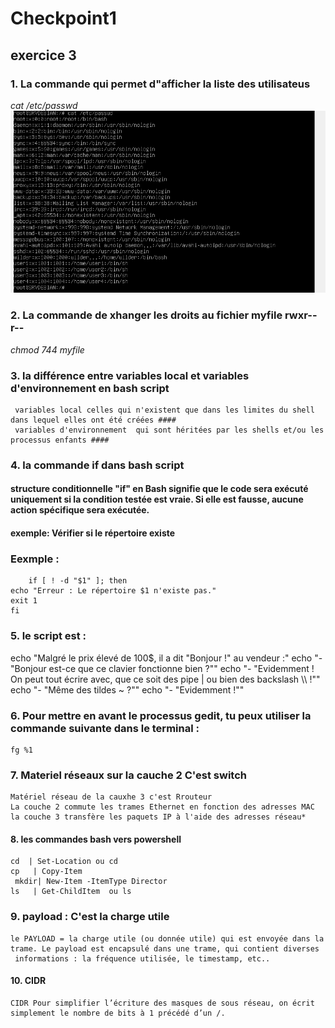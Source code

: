 # Checkpoint1
## exercice 3
### 1. La commande qui permet d"afficher la liste des utilisateus 
   *cat /etc/passwd*  
![listeUser ](https://github.com/KAOUTARBAH/Checkpoint1/blob/main/USER.png)

### 2. La commande de xhanger les droits au fichier myfile rwxr--r-- 
   *chmod 744 myfile*  

### 3. la différence entre variables local et variables d'environnement en bash script ###
	 variables local celles qui n'existent que dans les limites du shell dans lequel elles ont été créées ####
	 variables d'environnement  qui sont héritées par les shells et/ou les processus enfants ####


### 4. la commande if dans bash script ###
#### structure conditionnelle "if" en Bash signifie que le code sera exécuté uniquement si la condition testée est vraie. Si elle est fausse, aucune action spécifique sera exécutée. ####

#### exemple: Vérifier si le répertoire existe ####
###  Eexmple :
        if [ ! -d "$1" ]; then
	echo "Erreur : Le répertoire $1 n'existe pas."
	exit 1
 	fi

### 5. le script est :
   echo "Malgré le prix élevé de 100$, il a dit \"Bonjour !\" au vendeur :"
   echo "- \"Bonjour est-ce que ce clavier fonctionne bien ?\""
   echo "- \"Evidemment ! On peut tout écrire avec, que ce soit des pipe | ou bien des backslash \\\\ !\""
   echo "- \"Même des tildes ~ ?\""
   echo "- \"Evidemment !\""
       
### 6. Pour mettre en avant le processus gedit, tu peux utiliser la commande suivante dans le terminal : 
    fg %1 


### 7. Materiel réseaux sur la cauche 2 C'est switch
    Matériel réseau de la cauxhe 3 c'est Rrouteur
    La couche 2 commute les trames Ethernet en fonction des adresses MAC 
    la couche 3 transfère les paquets IP à l'aide des adresses réseau*

#### 8. les commandes bash vers powershell
	cd  | Set-Location ou cd
  	cp   | Copy-Item    
 	 mkdir| New-Item -ItemType Director
 	ls   | Get-ChildItem  ou ls

### 9. payload : C'est la charge utile
 	le PAYLOAD = la charge utile (ou donnée utile) qui est envoyée dans la 
 	trame. Le payload est encapsulé dans une trame, qui contient diverses 
	 informations : la fréquence utilisée, le timestamp, etc..

#### 10. CIDR
	CIDR Pour simplifier l’écriture des masques de sous réseau, on écrit simplement le nombre de bits à 1 précédé d’un /.


